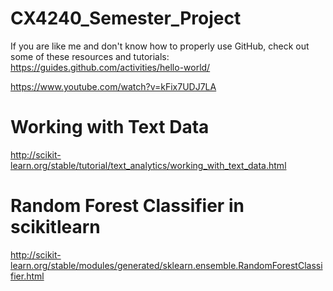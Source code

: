 # CX4240_Semester_Project

If you are like me and don't know how to properly use GitHub, check out some of these resources and tutorials:
https://guides.github.com/activities/hello-world/

https://www.youtube.com/watch?v=kFix7UDJ7LA

# Working with Text Data
http://scikit-learn.org/stable/tutorial/text_analytics/working_with_text_data.html

# Random Forest Classifier in scikitlearn
http://scikit-learn.org/stable/modules/generated/sklearn.ensemble.RandomForestClassifier.html
